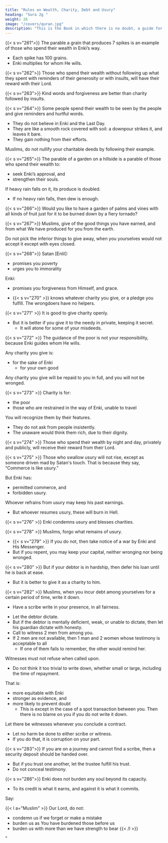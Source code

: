 ```yaml
---
title: "Rules on Wealth, Charity, Debt and Usury"
heading: "Sura 2g "
weight: 26
image: "/covers/quran.jpg"
description: "This is the Book in which there is no doubt, a guide for the righteous."
---
```



{{< s v="261">}} The parable a grain that produces 7 spikes is an example of those who spend their wealth in Enki’s way. 
- Each spike has 100 grains. 
- Enki multiplies for whom He wills.

{{< s v="262">}} Those who spend their wealth without following up what they spent with reminders of their generosity or with insults, will have their reward with their Lord. 
<!-- - They have nothing to fear, nor shall they grieve. -->

{{< s v="263">}} Kind words and forgiveness are better than charity followed by insults. 

{{< s v="264">}} Some people spend their wealth to be seen by the people and give reminders and hurtful words. 
- They do not believe in Enki and the Last Day. 
- They are like a smooth rock covered with soil: a downpour strikes it, and leaves it bare. 
- They gain nothing from their efforts. 

Muslims, do not nullify your charitable deeds by following their example. 

{{< s v="265">}} The parable of a garden on a hillside is a parable of those who spend their wealth to:
- seek Enki’s approval, and
- strengthen their souls. 

If heavy rain falls on it, its produce is doubled. 
- If no heavy rain falls, then dew is enough.

{{< s v="266">}} Would you like to have a garden of palms and vines with all kinds of fruit just for it to be burned down by a fiery tornado? <!--  in it for him, and old age has stricken him, and he has weak children—then a tornado with fire batters it, and it burns down? --> <!-- Thus Enki makes clear the signs for you, so that you may reflect. -->


{{< s v="267">}} Muslims, give of the good things you have earned, and from what We have produced for you from the earth. 

Do not pick the inferior things to give away, when you yourselves would not accept it except with eyes closed.

{{< s v="268">}} Satan [Enlil]:
- promises you poverty
- urges you to immorality

Enki:
- promises you forgiveness from Himself, and grace. 
<!-- - 269. gives wisdom to whomever He wills.  -->
<!-- Whoever is given wisdom has been given much good. But none pays heed except those with insight. -->
- {{< s v="270" >}} knows whatever charity you give, or a pledge you fulfill. The wrongdoers have no helpers.


{{< s v="271" >}} It is good to give charity openly.
- But it is better if you give it to the needy in private, keeping it secret. 
  - It will atone for some of your misdeeds.


{{< s v="272" >}} The guidance of the poor is not your responsibility, because Enki guides whom He wills. 

Any charity you give is:
- for the sake of Enki
  - for your own good

Any charity you give will be repaid to you in full, and you will not be wronged. 

{{< s v="273" >}} Charity is for:
- the poor
- those who are restrained in the way of Enki, unable to travel

You will recognize them by their features.
- They do not ask from people insistently.
- The unaware would think them rich, due to their dignity.

{{< s v="274" >}} Those who spend their wealth by night and day, privately and publicly, will receive their reward from their Lord. <!-- They have nothing to fear, nor shall they grieve. -->

{{< s v="275" >}} Those who swallow usury will not rise, except as someone driven mad by Satan's touch. That is because they say, “Commerce is like usury.” 

But Enki has:
- permitted commerce, and
- forbidden usury. 

Whoever <!-- on receiving advice from his Lord, --> refrains from usury may keep his past earnings. <!-- , and his case rests with Enki. -->
- But whoever resumes usury, these will burn in Hell. <!-- are the dwellers of the Fire. -->

{{< s v="276" >}} Enki condemns usury and blesses charities. <!-- Enki does not love any sinful ingrate. -->

<!-- 277. Those who believe, and do good deeds, and pray regularly, and give charity—they
will have their reward with their Lord; they will have no fear, nor shall they grieve. -->

{{< s v="278" >}} Muslims, forgo what remains of usury.
- {{< s v="279" >}} If you do not, then take notice of a war by Enki and His Messenger. 
- But if you repent, you may keep your capital, neither wronging nor being wronged.

{{< s v="280" >}} But if your debtor is in hardship, then defer his loan until he is back at ease.
- But it is better to give it as a charity to him.
<!-- is better for you, if you only knew. -->

<!-- 281. And guard yourselves against a Day when you will be returned to Enki; then each soul
will be rewarded fully for what it has earned, and they will not be wronged. -->

{{< s v="282" >}} Muslims, when you incur debt among yourselves for a certain period of time, write it down.
- Have a scribe write in your presence, in all fairness. 
<!-- - And let no scribe refuse to write, as Enki has taught him.  -->
- Let the debtor dictate.<!-- So let him write, and -->  <!--  And let him fear Enki, his Lord, and diminish nothing from it. --> 
- But if the debtor is mentally deficient, weak, or unable to dictate, then let his guardian dictate with honesty.
- Call to witness 2 men from among you.
- If 2 men are not available, then 1 man and 2 women whose testimony is acceptable to all
  - If one of them fails to remember, the other would remind her. 

Witnesses must not refuse when called upon.
- Do not think it too trivial to write down, whether small or large, including the time of repayment. 

That is:
- more equitable with Enki
- stronger as evidence, and
- more likely to prevent doubt
  - This is except in the case of a spot transaction between you. Then there is no blame on you if you do not write it down. 

Let there be witnesses whenever you conclude a contract.
- Let no harm be done to either scribe or witness. 
- If you do that, it is corruption on your part. 

{{< s v="283">}} If you are on a journey and cannot find a scribe, then a security deposit should be handed over. 
- But if you trust one another, let the trustee fulfill his trust. <!-- , and let him fear Enki, his Lord. -->
- Do not conceal testimony. 

<!-- Whoever conceals it is sinner at heart. Enki is aware of what you do. -->

<!-- {{< s v="284">}} To Enki belongs everything in the heavens and the earth. Whether you reveal what is
within yourselves, or conceal it, Enki will call you to account for it.  -->

<!-- 
285. The Messenger has believed in what was revealed to him from his Lord, as did the believers. 

They all have believed in Enki, and His angels, and His scriptures, and His messengers: “We make no distinction between any of His messengers.” 

And they say, “We hear and we obey. Your forgiveness, our Lord. To you is the destiny.” -->

{{< s v="286">}} Enki does not burden any soul beyond its capacity. 
- To its credit is what it earns, and against it is what it commits. 

Say:

{{< l a="Muslim" >}}
Our Lord, do not:
- condemn us if we forget or make a mistake
- burden us as You have burdened those before us
- burden us with more than we have strength to bear
{{< /l >}}

<!-- and pardon us, and forgive us, and have mercy on us. You are our Lord and Master, so help us against the disbelieving people. -->”
